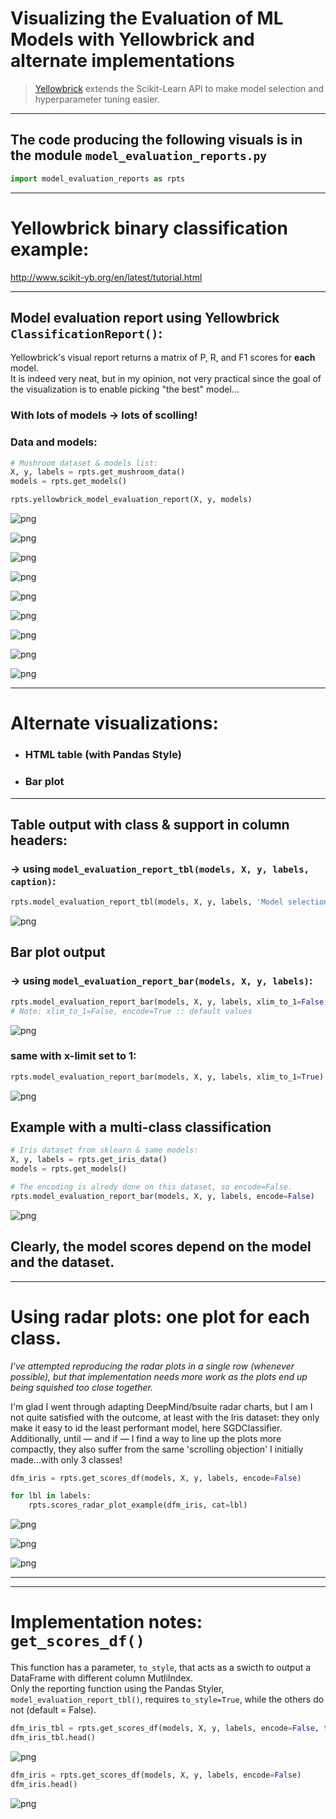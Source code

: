 # Visualizing the Evaluation of ML Models with Yellowbrick and alternate implementations  
>[Yellowbrick](http://www.scikit-yb.org/en/latest/index.html) extends the Scikit-Learn API to make model selection and hyperparameter tuning easier.
---

## The code producing the following visuals is in the module `model_evaluation_reports.py`
```python
import model_evaluation_reports as rpts
```

---
# Yellowbrick binary classification example:
http://www.scikit-yb.org/en/latest/tutorial.html

---
## Model evaluation report using Yellowbrick `ClassificationReport()`:
Yellowbrick's visual report returns a matrix of P, R, and F1 scores for **each** model.  
It is indeed very neat, but in my opinion, not very practical since the goal of the visualization is to enable picking "the best" model...

### With lots of models &rarr; lots of scolling!

### Data and models:
```python
# Mushroom dataset & models list:
X, y, labels = rpts.get_mushroom_data()
models = rpts.get_models()
```

```python
rpts.yellowbrick_model_evaluation_report(X, y, models)
```

![png](images/visual_model_selection_9_0.png)

![png](images/visual_model_selection_9_1.png)

![png](images/visual_model_selection_9_2.png)

![png](images/visual_model_selection_9_3.png)

![png](images/visual_model_selection_9_4.png)

![png](images/visual_model_selection_9_5.png)

![png](images/visual_model_selection_9_6.png)

![png](images/visual_model_selection_9_7.png)

![png](images/visual_model_selection_9_8.png)


---
# Alternate visualizations:
* <h3>HTML table (with Pandas Style)</h3>
* <h3>Bar plot</h3>
---

## Table output with class & support in column headers:
### &rarr; using `model_evaluation_report_tbl(models, X, y, labels, caption)`:

```python
rpts.model_evaluation_report_tbl(models, X, y, labels, 'Model selection report')  # green: max; pink: min
```
![png](images/report_table.png)


## Bar plot output 
### &rarr; using `model_evaluation_report_bar(models, X, y, labels)`:

```python
rpts.model_evaluation_report_bar(models, X, y, labels, xlim_to_1=False, encode=True)
# Note: xlim_to_1=False, encode=True :: default values
```

![png](images/visual_model_selection_14_0.png)


### same with x-limit set to 1:


```python
rpts.model_evaluation_report_bar(models, X, y, labels, xlim_to_1=True)
```
![png](images/visual_model_selection_16_0.png)


## Example with a multi-class classification

```python
# Iris dataset from sklearn & same models:
X, y, labels = rpts.get_iris_data()
models = rpts.get_models()
```

```python
# The encoding is alredy done on this dataset, so encode=False.
rpts.model_evaluation_report_bar(models, X, y, labels, encode=False)
```
![png](images/visual_model_selection_19_0.png)


## Clearly, the model scores depend on the model **and** the dataset.

---
# Using radar plots: one plot for each class.

*I've attempted reproducing the radar plots in a single row (whenever possible), but that implementation needs more work as the plots end up being squished too close together.*

I'm glad I went through adapting DeepMind/bsuite radar charts, but I am I not quite satisfied with the outcome, at least with the Iris dataset: they only make it easy to id the least performant model, here SGDClassifier.  
Additionally, until &mdash; and if &mdash; I find a way to line up the plots more compactly, they also suffer from the same 'scrolling objection' I initially made...with only 3 classes!

```python
dfm_iris = rpts.get_scores_df(models, X, y, labels, encode=False)

for lbl in labels:
    rpts.scores_radar_plot_example(dfm_iris, cat=lbl)
```

![png](images/visual_model_selection_23_0.png)

![png](images/visual_model_selection_23_1.png)

![png](images/visual_model_selection_23_2.png)

---
---
# Implementation notes: `get_scores_df()`

This function has a parameter, `to_style`, that acts as a swicth to output a DataFrame with different column MutliIndex.  
Only the reporting function using the Pandas Styler, `model_evaluation_report_tbl()`, requires `to_style=True`, while the others do not (default = False).


```python
dfm_iris_tbl = rpts.get_scores_df(models, X, y, labels, encode=False, to_style=True)
dfm_iris_tbl.head()
```
![png](images/df1.png)

```python
dfm_iris = rpts.get_scores_df(models, X, y, labels, encode=False)
dfm_iris.head()
```
![png](images/df2.png)
